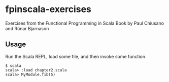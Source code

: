 # fpinscala-exercises

Exercises from the Functional Programming in Scala Book by Paul Chiusano and Rúnar Bjarnason

## Usage

Run the Scala REPL, load some file, and then invoke some function.

```
$ scala
scala> :load chapter2.scala
scala> MyModule.fib(5)
```
